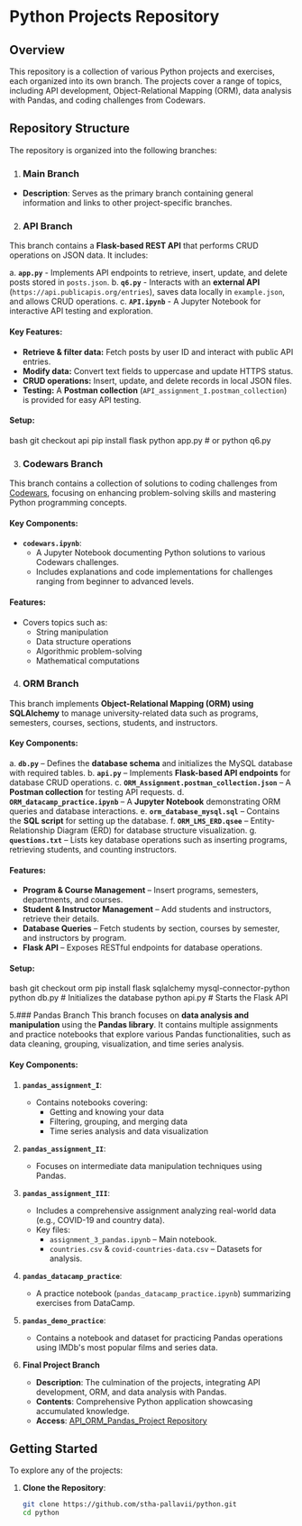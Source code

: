# Python Projects Repository

## Overview

This repository is a collection of various Python projects and exercises, each organized into its own branch. The projects cover a range of topics, including API development, Object-Relational Mapping (ORM), data analysis with Pandas, and coding challenges from Codewars.

## Repository Structure

The repository is organized into the following branches:

1.  ### Main Branch
   - **Description**: Serves as the primary branch containing general information and links to other project-specific branches.

2. ### API Branch
This branch contains a **Flask-based REST API** that performs CRUD operations on JSON data. It includes:

a. **`app.py`** - Implements API endpoints to retrieve, insert, update, and delete posts stored in `posts.json`.
b. **`q6.py`** - Interacts with an **external API** (`https://api.publicapis.org/entries`), saves data locally in `example.json`, and allows CRUD operations.
c. **`API.ipynb`** - A Jupyter Notebook for interactive API testing and exploration.

#### Key Features:
- **Retrieve & filter data:** Fetch posts by user ID and interact with public API entries.
- **Modify data:** Convert text fields to uppercase and update HTTPS status.
- **CRUD operations:** Insert, update, and delete records in local JSON files.
- **Testing:** A **Postman collection** (`API_assignment_I.postman_collection`) is provided for easy API testing.

#### Setup:
bash
git checkout api
pip install flask
python app.py  # or python q6.py


3. ### Codewars Branch
This branch contains a collection of solutions to coding challenges from [Codewars](https://www.codewars.com/), focusing on enhancing problem-solving skills and mastering Python programming concepts.

#### Key Components:
- **`codewars.ipynb`**:
  - A Jupyter Notebook documenting Python solutions to various Codewars challenges.
  - Includes explanations and code implementations for challenges ranging from beginner to advanced levels.

#### Features:
- Covers topics such as:
  - String manipulation
  - Data structure operations
  - Algorithmic problem-solving
  - Mathematical computations


4. ### ORM Branch
This branch implements **Object-Relational Mapping (ORM) using SQLAlchemy** to manage university-related data such as programs, semesters, courses, sections, students, and instructors.

#### Key Components:
a. **`db.py`** – Defines the **database schema** and initializes the MySQL database with required tables.
b. **`api.py`** – Implements **Flask-based API endpoints** for database CRUD operations.
c. **`ORM_Assignment.postman_collection.json`** – A **Postman collection** for testing API requests.
d. **`ORM_datacamp_practice.ipynb`** – A **Jupyter Notebook** demonstrating ORM queries and database interactions.
e. **`orm_database_mysql.sql`** – Contains the **SQL script** for setting up the database.
f. **`ORM_LMS_ERD.qsee`** – Entity-Relationship Diagram (ERD) for database structure visualization.
g. **`questions.txt`** – Lists key database operations such as inserting programs, retrieving students, and counting instructors.

#### Features:
- **Program & Course Management** – Insert programs, semesters, departments, and courses.
- **Student & Instructor Management** – Add students and instructors, retrieve their details.
- **Database Queries** – Fetch students by section, courses by semester, and instructors by program.
- **Flask API** – Exposes RESTful endpoints for database operations.

#### Setup:
bash
git checkout orm
pip install flask sqlalchemy mysql-connector-python
python db.py  # Initializes the database
python api.py  # Starts the Flask API


5.### Pandas Branch
This branch focuses on **data analysis and manipulation** using the **Pandas library**. It contains multiple assignments and practice notebooks that explore various Pandas functionalities, such as data cleaning, grouping, visualization, and time series analysis.

#### Key Components:
1. **`pandas_assignment_I`**:
   - Contains notebooks covering:
     - Getting and knowing your data
     - Filtering, grouping, and merging data
     - Time series analysis and data visualization

2. **`pandas_assignment_II`**:
   - Focuses on intermediate data manipulation techniques using Pandas.

3. **`pandas_assignment_III`**:
   - Includes a comprehensive assignment analyzing real-world data (e.g., COVID-19 and country data).
   - Key files:
     - `assignment_3_pandas.ipynb` – Main notebook.
     - `countries.csv` & `covid-countries-data.csv` – Datasets for analysis.

4. **`pandas_datacamp_practice`**:
   - A practice notebook (`pandas_datacamp_practice.ipynb`) summarizing exercises from DataCamp.

5. **`pandas_demo_practice`**:
   - Contains a notebook and dataset for practicing Pandas operations using IMDb's most popular films and series data.
  

6. **Final Project Branch**
   - **Description**: The culmination of the projects, integrating API development, ORM, and data analysis with Pandas.
   - **Contents**: Comprehensive Python application showcasing accumulated knowledge.
   - **Access**: [API_ORM_Pandas_Project Repository](https://github.com/stha-pallavii/API_ORM_Pandas_Project)

## Getting Started

To explore any of the projects:

1. **Clone the Repository**:
   ```bash
   git clone https://github.com/stha-pallavii/python.git
   cd python

